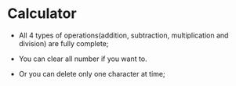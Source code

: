 # Calculator
 
- All 4 types of operations(addition, subtraction, multiplication and division) are fully complete;

- You can clear all number if you want to.

- Or you can delete only one character at time;
